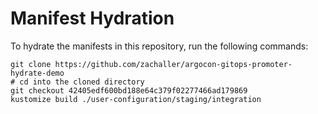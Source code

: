 # Manifest Hydration

To hydrate the manifests in this repository, run the following commands:

```shell
git clone https://github.com/zachaller/argocon-gitops-promoter-hydrate-demo
# cd into the cloned directory
git checkout 42405edf600bd188e64c379f02277466ad179869
kustomize build ./user-configuration/staging/integration
```
